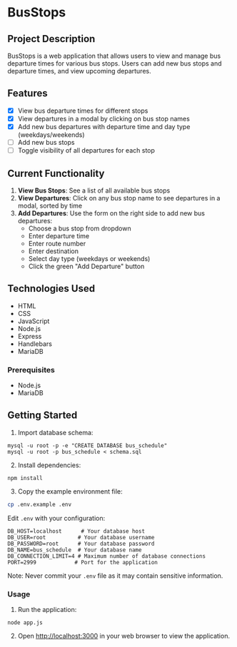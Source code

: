 # BusStops

## Project Description
BusStops is a web application that allows users to view and manage bus departure times for various bus stops. Users can add new bus stops and departure times, and view upcoming departures.

## Features
- [x] View bus departure times for different stops
- [x] View departures in a modal by clicking on bus stop names
- [x] Add new bus departures with departure time and day type (weekdays/weekends)
- [ ] Add new bus stops
- [ ] Toggle visibility of all departures for each stop

## Current Functionality
1. **View Bus Stops**: See a list of all available bus stops
2. **View Departures**: Click on any bus stop name to see departures in a modal, sorted by time
3. **Add Departures**: Use the form on the right side to add new bus departures:
   - Choose a bus stop from dropdown
   - Enter departure time
   - Enter route number
   - Enter destination
   - Select day type (weekdays or weekends)
   - Click the green "Add Departure" button

## Technologies Used
- HTML
- CSS
- JavaScript
- Node.js
- Express
- Handlebars
- MariaDB

### Prerequisites
- Node.js
- MariaDB


## Getting Started
1. Import database schema:
```
mysql -u root -p -e "CREATE DATABASE bus_schedule"
mysql -u root -p bus_schedule < schema.sql
```
2. Install dependencies:
```
npm install
```
3. Copy the example environment file:
```bash
cp .env.example .env
```
Edit `.env` with your configuration:
```env
DB_HOST=localhost      # Your database host
DB_USER=root          # Your database username
DB_PASSWORD=root      # Your database password
DB_NAME=bus_schedule  # Your database name
DB_CONNECTION_LIMIT=4 # Maximum number of database connections
PORT=2999            # Port for the application
```

Note: Never commit your `.env` file as it may contain sensitive information.

### Usage
1. Run the application:
```
node app.js
```
2. Open [http://localhost:3000](http://localhost:3000) in your web browser to view the application.
